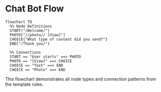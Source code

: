 # Chat Bot Flow

```mermaid
flowchart TD
  %% Node Definitions
  START("/Welcome/")
  PHOTO["//photo// [View]"]
  CHOICE{"What type of content did you send?"}
  END["/Thank you/"]
  
  %% Connections
  START == "User starts" ==> PHOTO
  PHOTO == "[View]" ==> CHOICE
  CHOICE == "Text" ==> END
  CHOICE == "Photo" ==> END
```

This flowchart demonstrates all node types and connection patterns from the template rules. 